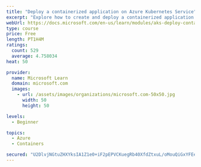 ```yaml
---
title: "Deploy a containerized application on Azure Kubernetes Service"
excerpt: "Explore how to create and deploy a containerized application by using Azure Kubernetes Service declarative manifest files."
webUrl: https://docs.microsoft.com/en-us/learn/modules/aks-deploy-container-app/
type: course
price: Free
length: PT1H4M
ratings:
  count: 529
  average: 4.758034
heat: 50

provider:
  name: Microsoft Learn
  domain: microsoft.com
  images:
    - url: /assets/images/organizations/microsoft.com-50x50.jpg
      width: 50
      height: 50

levels:
  - Beginner

topics:
  - Azure
  - Containers

secured: "U2DlvjNGtuZHXYksIA1Z1e0+iF2pEPVCKuegRb40XfdZtxuL/oMouQiGxYFEeNC1JDOwNbzNWxtMEoRG58mB85di5R0SWGcFZIMGNSkPeX8lkHF5itf7QMw3nVTH0tWYRFlVlCs6t77PXBHB850yrnoJqeB1XXdn8Y/iA9bKXMYv734MMEP0mU4AWFb7OQcQAaf+LvnRW248Cz9A9a68ITkQ3YTIqvw35OaPT0LdriOxTCQN5/y5RKNhfIblelJ/y/DhMkoBe89OcQjhLhWFGkuiSh/a+lMWcsgm2GFVhygwkUHNCFiypKsY7jz6GuBJpE7nFbOvbENLcGsGUCNkAVzz9OzY/DKS94DWRcHiyj/Q7TkbaponVjodTKNMEm5j58Fu4iX0HRBwxuuCK3yJ+ewtGT4J3t+0DmPdJkXZIl8=;RAizEj3vd4DfX37LBbqkGw=="
---
```


